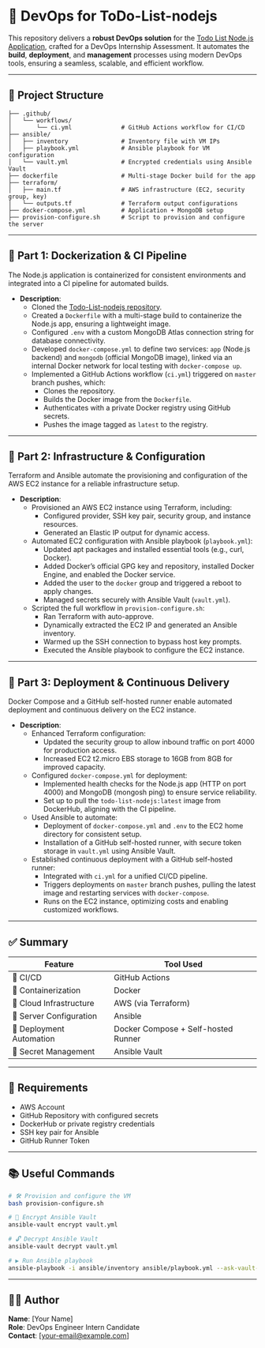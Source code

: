 # 🚀 DevOps for ToDo-List-nodejs

This repository delivers a **robust DevOps solution** for the [Todo List Node.js Application](https://github.com/Ankit6098/Todo-List-nodejs), crafted for a DevOps Internship Assessment. It automates the **build**, **deployment**, and **management** processes using modern DevOps tools, ensuring a seamless, scalable, and efficient workflow.

---

## 📁 Project Structure

```plaintext
├── .github/
│   └── workflows/
│       └── ci.yml              # GitHub Actions workflow for CI/CD
├── ansible/
│   ├── inventory               # Inventory file with VM IPs
│   ├── playbook.yml            # Ansible playbook for VM configuration
│   └── vault.yml               # Encrypted credentials using Ansible Vault
├── dockerfile                  # Multi-stage Docker build for the app
├── terraform/
│   ├── main.tf                 # AWS infrastructure (EC2, security group, key)
│   └── outputs.tf              # Terraform output configurations
├── docker-compose.yml          # Application + MongoDB setup
├── provision-configure.sh      # Script to provision and configure the server
```

---

## 🧱 Part 1: Dockerization & CI Pipeline

The Node.js application is containerized for consistent environments and integrated into a CI pipeline for automated builds.

- **Description**:
  - Cloned the [Todo-List-nodejs repository](https://github.com/Ankit6098/Todo-List-nodejs).
  - Created a `Dockerfile` with a multi-stage build to containerize the Node.js app, ensuring a lightweight image.
  - Configured `.env` with a custom MongoDB Atlas connection string for database connectivity.
  - Developed `docker-compose.yml` to define two services: `app` (Node.js backend) and `mongodb` (official MongoDB image), linked via an internal Docker network for local testing with `docker-compose up`.
  - Implemented a GitHub Actions workflow (`ci.yml`) triggered on `master` branch pushes, which:
    - Clones the repository.
    - Builds the Docker image from the `Dockerfile`.
    - Authenticates with a private Docker registry using GitHub secrets.
    - Pushes the image tagged as `latest` to the registry.

---

## 🔧 Part 2: Infrastructure & Configuration

Terraform and Ansible automate the provisioning and configuration of the AWS EC2 instance for a reliable infrastructure setup.

- **Description**:
  - Provisioned an AWS EC2 instance using Terraform, including:
    - Configured provider, SSH key pair, security group, and instance resources.
    - Generated an Elastic IP output for dynamic access.
  - Automated EC2 configuration with Ansible playbook (`playbook.yml`):
    - Updated apt packages and installed essential tools (e.g., curl, Docker).
    - Added Docker’s official GPG key and repository, installed Docker Engine, and enabled the Docker service.
    - Added the user to the `docker` group and triggered a reboot to apply changes.
    - Managed secrets securely with Ansible Vault (`vault.yml`).
  - Scripted the full workflow in `provision-configure.sh`:
    - Ran Terraform with auto-approve.
    - Dynamically extracted the EC2 IP and generated an Ansible inventory.
    - Warmed up the SSH connection to bypass host key prompts.
    - Executed the Ansible playbook to configure the EC2 instance.

---

## 🚢 Part 3: Deployment & Continuous Delivery

Docker Compose and a GitHub self-hosted runner enable automated deployment and continuous delivery on the EC2 instance.

- **Description**:
  - Enhanced Terraform configuration:
    - Updated the security group to allow inbound traffic on port 4000 for production access.
    - Increased EC2 t2.micro EBS storage to 16GB from 8GB for improved capacity.
  - Configured `docker-compose.yml` for deployment:
    - Implemented health checks for the Node.js app (HTTP on port 4000) and MongoDB (mongosh ping) to ensure service reliability.
    - Set up to pull the `todo-list-nodejs:latest` image from DockerHub, aligning with the CI pipeline.
  - Used Ansible to automate:
    - Deployment of `docker-compose.yml` and `.env` to the EC2 home directory for consistent setup.
    - Installation of a GitHub self-hosted runner, with secure token storage in `vault.yml` using Ansible Vault.
  - Established continuous deployment with a GitHub self-hosted runner:
    - Integrated with `ci.yml` for a unified CI/CD pipeline.
    - Triggers deployments on `master` branch pushes, pulling the latest image and restarting services with `docker-compose`.
    - Runs on the EC2 instance, optimizing costs and enabling customized workflows.

---

## ✅ Summary

| **Feature**                     | **Tool Used**                     |
|---------------------------------|-----------------------------------|
| 🚀 CI/CD                       | GitHub Actions                    |
| 🐳 Containerization            | Docker                            |
| 📡 Cloud Infrastructure        | AWS (via Terraform)               |
| 🤖 Server Configuration        | Ansible                           |
| 🧬 Deployment Automation       | Docker Compose + Self-hosted Runner |
| 🔐 Secret Management           | Ansible Vault                     |

---

## 📌 Requirements

- AWS Account
- GitHub Repository with configured secrets
- DockerHub or private registry credentials
- SSH key pair for Ansible
- GitHub Runner Token

---

## 📚 Useful Commands

```bash
# 🛠️ Provision and configure the VM
bash provision-configure.sh

# 🔐 Encrypt Ansible Vault
ansible-vault encrypt vault.yml

# 🔓 Decrypt Ansible Vault
ansible-vault decrypt vault.yml

# ▶️ Run Ansible playbook
ansible-playbook -i ansible/inventory ansible/playbook.yml --ask-vault-pass
```

---

## 👨‍💻 Author

**Name**: [Your Name]  
**Role**: DevOps Engineer Intern Candidate  
**Contact**: [your-email@example.com]
